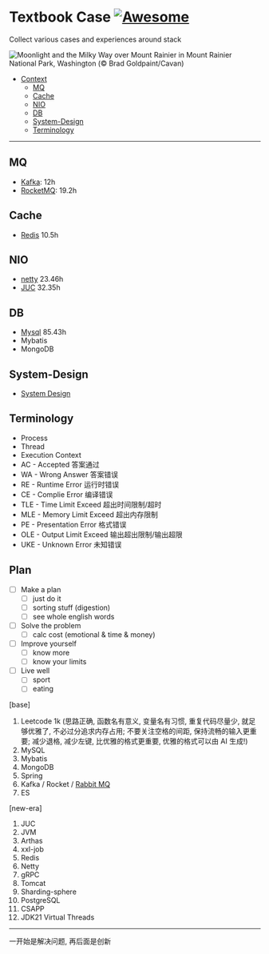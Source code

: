 # Textbook Case [![Awesome](https://awesome.re/badge.svg)](https://awesome.re)

Collect various cases and experiences around stack

![Moonlight and the Milky Way over Mount Rainier in Mount Rainier National Park, Washington (© Brad Goldpaint/Cavan)](https://www.bing.com/th?id=OHR.MoonlightRainier_EN-US6336057354_UHD.jpg)

-   [Context](#textbook-case)
    -   [MQ](#mq)
    -   [Cache](#cache)
    -   [NIO](#nio)
    -   [DB](#db)
    -   [System-Design](#system-design)
    -   [Terminology](#terminology)

---

## MQ

-   [Kafka](https://www.bilibili.com/video/BV1vr4y1677k): 12h
-   [RocketMQ](https://www.bilibili.com/video/BV1L4411y7mn): 19.2h

## Cache

-   [Redis](https://www.bilibili.com/video/BV1Rv41177Af) 10.5h

## NIO

-   [netty](https://www.bilibili.com/video/BV1py4y1E7oA) 23.46h
-   [JUC](https://www.bilibili.com/video/BV16J411h7Rd) 32.35h

## DB

-   [Mysql](https://www.bilibili.com/video/BV1iq4y1u7vj) 85.43h
-   Mybatis
-   MongoDB

## System-Design

-   [System Design](https://github.com/donnemartin/system-design-primer/blob/master/README-zh-Hans.md)

## Terminology

-   Process
-   Thread
-   Execution Context
-   AC - Accepted 答案通过
-   WA - Wrong Answer 答案错误
-   RE - Runtime Error 运行时错误
-   CE - Complie Error 编译错误
-   TLE - Time Limit Exceed 超出时间限制/超时
-   MLE - Memory Limit Exceed 超出内存限制
-   PE - Presentation Error 格式错误
-   OLE - Output Limit Exceed 输出超出限制/输出超限
-   UKE - Unknown Error 未知错误

## Plan

- [ ]  Make a plan
    - [ ]  just do it
    - [ ]  sorting stuff (digestion)
    - [ ]  see whole english words
- [ ]  Solve the problem
    - [ ]  calc cost (emotional & time & money)
- [ ]  Improve yourself
    - [ ]  know more
    - [ ]  know your limits
- [ ]  Live well
    - [ ]  sport
    - [ ]  eating

[base]
1. Leetcode 1k (思路正确, 函数名有意义, 变量名有习惯, 重复代码尽量少, 就足够优雅了, 不必过分追求内存占用; 不要关注空格的间距, 保持流畅的输入更重要; 减少退格, 减少左键, 比优雅的格式更重要, 优雅的格式可以由 AI 生成!)
2. MySQL
3. Mybatis
4. MongoDB
5. Spring
6. Kafka / Rocket / [Rabbit MQ](https://www.yuque.com/yuxuandmbjz/rabbitmq)
7. ES

[new-era]
1. JUC
2. JVM
3. Arthas
4. xxl-job
5. Redis
6. Netty
7. gRPC
8. Tomcat
9. Sharding-sphere
10. PostgreSQL
11. CSAPP
12. JDK21 Virtual Threads

---
一开始是解决问题, 再后面是创新
